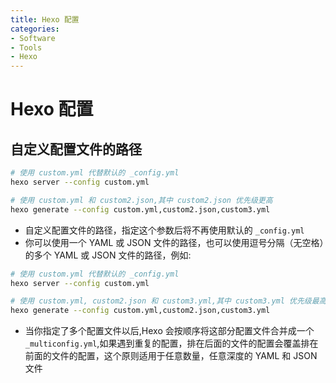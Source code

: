 ```yaml
---
title: Hexo 配置
categories:
- Software
- Tools
- Hexo
---
```

# Hexo 配置

## 自定义配置文件的路径

```bash
# 使用 custom.yml 代替默认的 _config.yml
hexo server --config custom.yml

# 使用 custom.yml 和 custom2.json,其中 custom2.json 优先级更高
hexo generate --config custom.yml,custom2.json,custom3.yml
```

- 自定义配置文件的路径，指定这个参数后将不再使用默认的 `_config.yml`
- 你可以使用一个 YAML 或 JSON 文件的路径，也可以使用逗号分隔（无空格）的多个 YAML 或 JSON 文件的路径，例如:

```bash
# 使用 custom.yml 代替默认的 _config.yml
hexo server --config custom.yml

# 使用 custom.yml, custom2.json 和 custom3.yml,其中 custom3.yml 优先级最高，其次是 custom2.json
hexo generate --config custom.yml,custom2.json,custom3.yml
```

- 当你指定了多个配置文件以后,Hexo 会按顺序将这部分配置文件合并成一个 `_multiconfig.yml`,如果遇到重复的配置，排在后面的文件的配置会覆盖排在前面的文件的配置，这个原则适用于任意数量，任意深度的 YAML 和 JSON 文件
